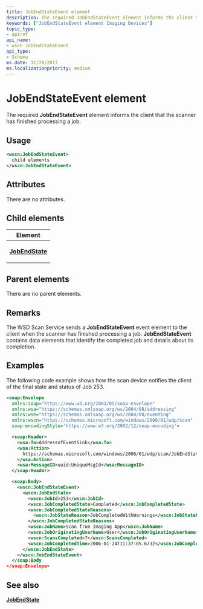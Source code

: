 ```yaml
---
title: JobEndStateEvent element
description: The required JobEndStateEvent element informs the client that the scanner has finished processing a job.
keywords: ["JobEndStateEvent element Imaging Devices"]
topic_type:
- apiref
api_name:
- wscn JobEndStateEvent
api_type:
- Schema
ms.date: 11/28/2017
ms.localizationpriority: medium
---
```


# JobEndStateEvent element


The required **JobEndStateEvent** element informs the client that the scanner has finished processing a job.

Usage
-----

```xml
<wscn:JobEndStateEvent>
  child elements
</wscn:JobEndStateEvent>
```

Attributes
----------

There are no attributes.

## Child elements


<table>
<colgroup>
<col width="100%" />
</colgroup>
<thead>
<tr class="header">
<th>Element</th>
</tr>
</thead>
<tbody>
<tr class="odd">
<td><p><a href="jobendstate.md" data-raw-source="[&lt;strong&gt;JobEndState&lt;/strong&gt;](jobendstate.md)"><strong>JobEndState</strong></a></p></td>
</tr>
</tbody>
</table>

## Parent elements


There are no parent elements.

Remarks
-------

The WSD Scan Service sends a **JobEndStateEvent** event element to the client when the scanner has finished processing a job. **JobEndStateEvent** contains data elements that identify the completed job and details about its completion.

Examples
--------

The following code example shows how the scan device notifies the client of the final state and status of Job 253.

```xml
<soap:Envelope
  xmlns:soap="https://www.w3.org/2003/05/soap-envelope"
  xmlns:wsa="https://schemas.xmlsoap.org/ws/2004/08/addressing"
  xmlns:wse="https://schemas.xmlsoap.org/ws/2004/08/eventing"
  xmlns:wscn="https://schemas.microsoft.com/windows/2006/01/wdp/scan"
  soap:encodingStyle='https://www.w3.org/2002/12/soap-encoding'>

  <soap:Header>
    <wsa:To>AddressofEventSink</wsa:To>
    <wsa:Action>
      https://schemas.microsoft.com/windows/2006/01/wdp/scan/JobEndStateEvent
    </wsa:Action>
    <wsa:MessageID>uuid:UniqueMsgId</wsa:MessageID>
  </soap:Header>

  <soap:Body>
    <wscn:JobEndStateEvent>
      <wscn:JobEndState>
        <wscn:JobId>253</wscn:JobId>
        <wscn:JobCompletedState>Completed</wscn:JobCompletedState>
        <wscn:JobCompletedStateReasons>
          <wscn:JobStateReason>JobCompletedWithWarnings</wscn:JobStateReason>
        </wscn:JobCompletedStateReasons>
        <wscn:JobName>Scan from Imaging App</wscn:JobName>
        <wscn:JobOriginatingUserName>User</wscn:JobOriginatingUserName>
        <wscn:ScansCompleted>7</wscn:ScansCompleted>
        <wscn:JobCompletedTime>2006-01-24T11:37:05.673Z</wscn:JobCompletedTime>
      </wscn:JobEndState>
    </wscn:JobEndStateEvent>
  </soap:Body
</soap:Envelope>
```

## See also


[**JobEndState**](jobendstate.md)

 

 






